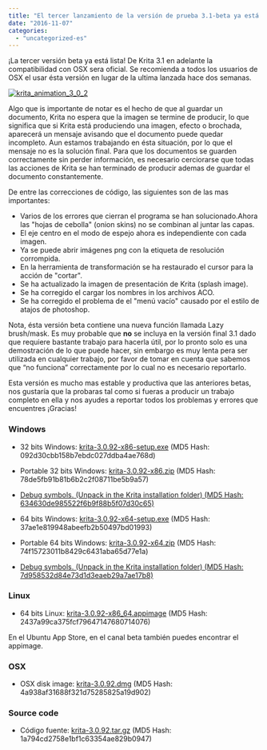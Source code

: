```yaml
---
title: "El tercer lanzamiento de la versión de prueba 3.1-beta ya está disponible"
date: "2016-11-07"
categories: 
  - "uncategorized-es"
---
```


¡La tercer versión beta ya está lista! De Krita 3.1 en adelante la compatibilidad con OSX sera oficial. Se recomienda a todos los usuarios de OSX el usar ésta versión en lugar de la ultima lanzada hace dos semanas.

[![krita_animation_3_0_2](/images/posts/2016/krita_animation_3_0_2-1024x826.gif)](https://krita.org/wp-content/uploads/2016/09/krita_animation_3_0_2.gif)

Algo que is importante de notar es el hecho de que al guardar un documento, Krita no espera que la imagen se termine de producir, lo que significa que si Krita está produciendo una imagen, efecto o brochada, aparecerá un mensaje avisando que el documento puede quedar incompleto. Aun estamos trabajando en ésta situación, por lo que el mensaje no es la solución final. Para que los documentos se guarden correctamente sin perder información, es necesario cerciorarse que todas las acciones de Krita se han terminado de producir ademas de guardar el documento constantemente.

De entre las correcciones de código, las siguientes son de las mas importantes:

- Varios de los errores que cierran el programa se han solucionado.Ahora las "hojas de cebolla" (onion skins) no se combinan al juntar las capas.
- El eje centro en el modo de espejo ahora es independiente con cada imagen.
- Ya se puede abrir imágenes png con la etiqueta de resolución corrompida.
- En la herramienta de transformación se ha restaurado el cursor para la acción de "cortar".
- Se ha actualizado la imagen de presentación de Krita (splash image).
- Se ha corregido el cargar los nombres in los archivos ACO.
- Se ha corregido el problema de el "menú vacío" causado por el estilo de atajos de photoshop.

Nota, ésta versión beta contiene una nueva función llamada Lazy brush/mask. Es muy probable que **no** se incluya en la versión final 3.1 dado que requiere bastante trabajo para hacerla útil, por lo pronto solo es una demostración de lo que puede hacer, sin embargo es muy lenta pera ser utilizada en cualquier trabajo, por favor de tomar en cuenta que sabemos que “no funciona” correctamente por lo cual no es necesario reportarlo.

Esta versión es mucho mas estable y productiva que las anteriores betas, nos gustaría que la probaras tal como si fueras a producir un trabajo completo en ella y nos ayudes a reportar todos los problemas y errores que encuentres ¡Gracias!

### Windows

- 32 bits Windows: [krita-3.0.92-x86-setup.exe](http://download.kde.org/unstable/krita/3.0.92/krita-3.0.92-x86-setup.exe) (MD5 Hash: 092d30cbb158b7ebdc027ddba4ae768d)
- Portable 32 bits Windows: [krita-3.0.92-x86.zip](http://download.kde.org/unstable/krita/3.0.92/krita-3.0.92-x86.zip) (MD5 Hash: 78de5fb91b81b6b2c2f08711be5b9a57)
- [Debug symbols. (Unpack in the Krita installation folder) (MD5 Hash: 634630de985522f6b9f88b5f07d30c65)](http://download.kde.org/unstable/krita/3.0.92/krita-3.0.92-x86-dbg.zip)

- 64 bits Windows: [krita-3.0.92-x64-setup.exe](http://download.kde.org/unstable/krita/3.0.92/krita-3.0.92-x64-setup.exe) (MD5 Hash: 37ae1e819948abeefb2b50497bd01993)
- Portable 64 bits Windows: [krita-3.0.92-x64.zip](http://download.kde.org/unstable/krita/3.0.92/krita-3.0.92-x64.zip) (MD5 Hash: 74f15723011b8429c6431aba65d77e1a)
- [Debug symbols. (Unpack in the Krita installation folder) (MD5 Hash: 7d958532d84e73d1d3eaeb29a7ae17b8)](http://download.kde.org/unstable/krita/3.0.92/krita-3.0.92-x64-dbg.zip)

### Linux

- 64 bits Linux: [krita-3.0.92-x86\_64.appimage](http://download.kde.org/unstable/krita/3.0.92/krita-3.0.92-x86_64.appimage) (MD5 Hash: 2437a99ca375fcf79647147680714076)

En el Ubuntu App Store, en el canal beta también puedes encontrar el appimage.

### OSX

- OSX disk image: [krita-3.0.92.dmg](http://download.kde.org/unstable/krita/3.0.92/krita-3.0.92.dmg) (MD5 Hash: 4a938af31688f321d75285825a19d902)

### Source code

- Código fuente: [krita-3.0.92.tar.gz](http://download.kde.org/unstable/krita/3.0.92/krita-3.0.92.tar.gz) (MD5 Hash: 1a794cd2758e1bf1c63354ae829b0947)
